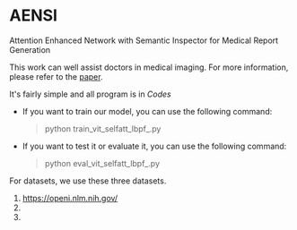 # AENSI
Attention Enhanced Network with Semantic Inspector for Medical Report Generation

This work can well assist doctors in medical imaging. For more information, please refer to the [paper](https://github.com/CH-YellowOrange/AENSI/tree/main/Paper).

It's fairly simple and all program is in *Codes*

* If you want to train our model, you can use the following command:
  > python train_vit_selfatt_lbpf_.py

* If you want to test it or evaluate it, you can use the following command:
  > python eval_vit_selfatt_lbpf_.py

For datasets, we use these three datasets.
1. https://openi.nlm.nih.gov/
2.
3.
